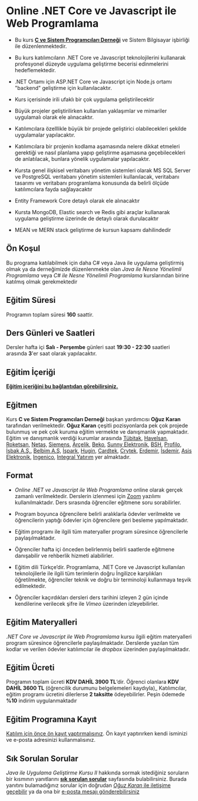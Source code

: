 # Online .NET Core ve Javascript ile Web Programlama

+ Bu kurs [__C ve Sistem Programcıları Derneği__](www.csystem.org) ve Sistem Bilgisayar işbirliği ile düzenlenmektedir. 

 
+ Bu kurs katılımcıların .NET Core ve Javascript teknolojilerini kullanarak profesyonel düzeyde uygulama geliştirme becerisi edinmelerini hedeflemektedir.

+ .NET Ortamı için ASP.NET Core ve Javascript için Node.js ortamı "backend" geliştirme için kullanılacaktır.

+ Kurs içerisinde irili ufaklı bir çok uygulama geliştirilecektir

+ Büyük projeler geliştirilirken kullanılan yaklaşımlar ve mimariler uygulamalı olarak ele alınacaktır.

+ Katılımcılara özelllikle büyük bir projede geliştirici olabilecekleri şekilde uygulamalar yapılacaktır.

+ Katılımcılara bir projenin kodlama aşamasında nelere dikkat etmeleri gerektiği ve nasıl planlama yapıp geliştirme aşamasına geçebilecekleri de anlatılacak, bunlara yönelik uygulamalar yapılacaktır.

+ Kursta genel ilişkisel veritabanı yönetim sistemleri olarak MS SQL Server ve PostgreSQL veritabanı yönetim sistemleri kullanılacak, veritabanı tasarımı ve veritabanı programlama konusunda da belirli ölçüde katılımcılara fayda sağlayacaktır

+ Entity Framework Core detaylı olarak ele alınacaktır

+ Kursta MongoDB, Elastic search ve Redis gibi araçlar kullanarak uygulama geliştirme üzerinde de detaylı olarak durulacaktır

+ MEAN ve MERN stack geliştirme de kursun kapsamı dahilindedir

## Ön Koşul
Bu programa katılabilmek için daha C# veya Java ile uygulama geliştirmiş olmak ya da derneğimizde düzenlenmekte olan _Java ile Nesne Yönelimli Programlama_ veya _C#  ile Nesne Yönelimli Programlama_ kurslarından birine katılmış olmak gerekmektedir

## Eğitim Süresi
Programın toplam süresi __160__ saattir. 

## Ders Günleri ve Saatleri
Dersler hafta içi __Salı - Perşembe__ günleri saat __19:30 - 22:30__ saatleri arasında __3__'er saat olarak yapılacaktır.


## Eğitim İçeriği
[__Eğitim içeriğini bu bağlantıdan görebilirsiniz.__](https://github.com/CSD-1993/Online-Java-ile-Uygulama-Gelistirme-2-Kursu/blob/main/kurs-icerigi.md)

## Eğitmen
Kurs __C ve Sistem Programcıları Derneği__ başkan yardımcısı __Oğuz Karan__ tarafından verilmektedir. 
__Oğuz Karan__ çeşitli pozisyonlarda pek çok projede bulunmuş ve pek çok kuruma eğitim vermekte ve danışmanlık yapmaktadır. 
Eğitim ve danışmanlık verdiği kurumlar arasında 
[Tübitak](https://www.tubitak.gov.tr/), 
[Havelsan](https://www.havelsan.com.tr/), 
[Roketsan](http://www.roketsan.com.tr/),
[Netaş](http://www.netas.com.tr/ana-sayfa/),
[Siemens](https://www.siemens-home.bsh-group.com/tr/),
[Arçelik](https://www.arcelik.com.tr/),
[Beko](https://www.beko.com.tr/),
[Sunny Elektronik](https://www.sunny.com.tr/),
[BSH](https://www.bsh-group.com/tr/),
[Profilo](https://www.profilo.com/),
[İsbak A.Ş.](https://www.ibb.istanbul/CorporateUnit/Detail/164),
[Belbim A.Ş](https://www.ibb.istanbul/CorporateUnit/Detail/156),
[İspark](https://ispark.istanbul/),
[Hugin](http://hugin.com.tr/tr/home),
[Cardtek](https://www.paycore.com/),
[Crytek](https://www.crytek.com/),
[Erdemir](https://www.erdemir.com.tr/),
[İsdemir](https://www.isdemir.com.tr/),
[Asis Elektronik](https://www.asiselektronik.com.tr/),
[Ingenico](https://www.ingenico.com.tr/), 
[Integral Yatırım](https://www.integralyatirim.com.tr/) yer almaktadır.

## Format
+ *Online .NET ve Javascript ile Web Programlama* online olarak gerçek zamanlı verilmektedir. Derslerin izlenmesi için [Zoom](https://zoom.us/) yazılımı kullanılmaktadır. Ders sırasında öğrenciler eğitmene soru sorabilirler.

+ Program boyunca öğrencilere belirli aralıklarla ödevler verilmekte ve öğrencilerin yaptığı ödevler için öğrencilere geri besleme yapılmaktadır.

+ Eğitim programı ile ilgili tüm materyaller program süresince öğrencilerle paylaşılmaktadır.

+ Öğrenciler hafta içi önceden belirlenmiş belirli saatlerde eğitmene danışabilir ve rehberlik hizmeti alabilirler.

+ Eğitim dili Türkçe’dir. Programlama, .NET Core ve Javascript kullanılan teknolojilerle ile ilgili tüm terimlerin doğru İngilizce karşılıkları öğretilmekte, öğrenciler teknik ve doğru bir terminoloji kullanmaya teşvik edilmektedir.

+ Öğrenciler kaçırdıkları dersleri ders tarihini izleyen 2 gün içinde kendilerine verilecek şifre ile _Vimeo_ üzerinden izleyebilirler.

## Eğitim Materyalleri
_.NET Core ve Javascript ile Web Programlama_ kursu ilgili eğitim materyalleri program süresince öğrencilerle paylaşılmaktadır. Derslerde yazılan tüm kodlar ve verilen ödevler katılımcılar ile _dropbox_ üzerinden paylaşılmaktadır.

## Eğitim Ücreti
Programın toplam ücreti **KDV DAHİL 3900 TL**‘dir. Öğrenci olanlara **KDV DAHİL 3600 TL** (öğrencilik durumunu belgelemeleri kaydıyla)_  Katılımcılar, eğitim programı ücretini dilerlerse __2 taksitte__ ödeyebilirler. Peşin ödemede __%10__ indirim uygulanmaktadır

## Eğitim Programına Kayıt
[Katılım için önce ön kayıt yaptırmalısınız]( https://us02web.zoom.us/meeting/register/tZUtc-6tqzksHdZSMM_rMqxoc4m7M63RJJBy). Ön kayıt yaptırırken kendi isminizi ve e-posta adresinizi kullanmalısınız.

## Sık Sorulan Sorular
_Java ile Uygulama Geliştirme Kursu II_ hakkında sormak istediğiniz soruların bir kısmının yanıtlarını [__sık sorulan sorular__](https://github.com/CSD-1993/Online-Java-ile-Uygulama-Gelistirme-2-Kursu/blob/main/sss.md) sayfasında bulabilirsiniz. Burada yanıtını bulamadığınız sorular için doğrudan [_Oğuz Karan_ ile iletişime geçebilir](https://www.linkedin.com/in/o%C4%9Fuz-karan-28664b2b/) ya da ona bir [e-posta mesajı gönderebilirsiniz](mailto:oguzkaran@csystem.org)

